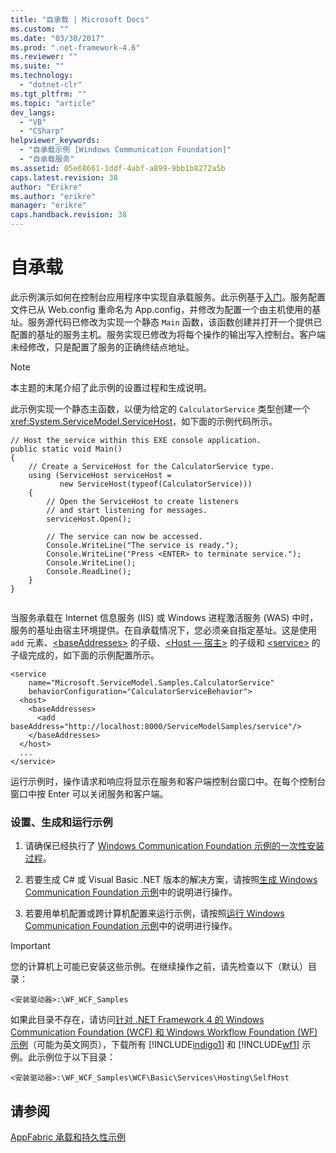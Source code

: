 ```yaml
---
title: "自承载 | Microsoft Docs"
ms.custom: ""
ms.date: "03/30/2017"
ms.prod: ".net-framework-4.6"
ms.reviewer: ""
ms.suite: ""
ms.technology: 
  - "dotnet-clr"
ms.tgt_pltfrm: ""
ms.topic: "article"
dev_langs: 
  - "VB"
  - "CSharp"
helpviewer_keywords: 
  - "自承载示例 [Windows Communication Foundation]"
  - "自承载服务"
ms.assetid: 05e68661-1ddf-4abf-a899-9bb1b8272a5b
caps.latest.revision: 38
author: "Erikre"
ms.author: "erikre"
manager: "erikre"
caps.handback.revision: 38
---
```

# 自承载
此示例演示如何在控制台应用程序中实现自承载服务。此示例基于[入门](../../../../docs/framework/wcf/samples/getting-started-sample.md)。服务配置文件已从 Web.config 重命名为 App.config，并修改为配置一个由主机使用的基址。服务源代码已修改为实现一个静态 `Main` 函数，该函数创建并打开一个提供已配置的基址的服务主机。服务实现已修改为将每个操作的输出写入控制台。客户端未经修改，只是配置了服务的正确终结点地址。  
  
> [!NOTE]
>  本主题的末尾介绍了此示例的设置过程和生成说明。  
  
 此示例实现一个静态主函数，以便为给定的 `CalculatorService` 类型创建一个 <xref:System.ServiceModel.ServiceHost>，如下面的示例代码所示。  
  
```  
// Host the service within this EXE console application.  
public static void Main()  
{  
    // Create a ServiceHost for the CalculatorService type.  
    using (ServiceHost serviceHost =   
           new ServiceHost(typeof(CalculatorService)))  
    {  
        // Open the ServiceHost to create listeners   
        // and start listening for messages.  
        serviceHost.Open();  
  
        // The service can now be accessed.  
        Console.WriteLine("The service is ready.");  
        Console.WriteLine("Press <ENTER> to terminate service.");  
        Console.WriteLine();  
        Console.ReadLine();  
    }  
}  
  
```  
  
 当服务承载在 Internet 信息服务 \(IIS\) 或 Windows 进程激活服务 \(WAS\) 中时，服务的基址由宿主环境提供。在自承载情况下，您必须亲自指定基址。这是使用 `add` 元素、[\<baseAddresses\>](../../../../docs/framework/configure-apps/file-schema/wcf/baseaddresses.md) 的子级、[\<Host — 宿主\>](../../../../docs/framework/configure-apps/file-schema/wcf/host.md) 的子级和 [\<service\>](../../../../docs/framework/configure-apps/file-schema/wcf/service.md) 的子级完成的，如下面的示例配置所示。  
  
```  
<service   
    name="Microsoft.ServiceModel.Samples.CalculatorService"  
    behaviorConfiguration="CalculatorServiceBehavior">  
  <host>  
    <baseAddresses>  
      <add baseAddress="http://localhost:8000/ServiceModelSamples/service"/>  
    </baseAddresses>  
  </host>  
  ...  
</service>  
```  
  
 运行示例时，操作请求和响应将显示在服务和客户端控制台窗口中。在每个控制台窗口中按 Enter 可以关闭服务和客户端。  
  
### 设置、生成和运行示例  
  
1.  请确保已经执行了 [Windows Communication Foundation 示例的一次性安装过程](../../../../docs/framework/wcf/samples/one-time-setup-procedure-for-the-wcf-samples.md)。  
  
2.  若要生成 C\# 或 Visual Basic .NET 版本的解决方案，请按照[生成 Windows Communication Foundation 示例](../../../../docs/framework/wcf/samples/building-the-samples.md)中的说明进行操作。  
  
3.  若要用单机配置或跨计算机配置来运行示例，请按照[运行 Windows Communication Foundation 示例](../../../../docs/framework/wcf/samples/running-the-samples.md)中的说明进行操作。  
  
> [!IMPORTANT]
>  您的计算机上可能已安装这些示例。在继续操作之前，请先检查以下（默认）目录：  
>   
>  `<安装驱动器>:\WF_WCF_Samples`  
>   
>  如果此目录不存在，请访问[针对 .NET Framework 4 的 Windows Communication Foundation \(WCF\) 和 Windows Workflow Foundation \(WF\) 示例](http://go.microsoft.com/fwlink/?LinkId=150780)（可能为英文网页），下载所有 [!INCLUDE[indigo1](../../../../includes/indigo1-md.md)] 和 [!INCLUDE[wf1](../../../../includes/wf1-md.md)] 示例。此示例位于以下目录：  
>   
>  `<安装驱动器>:\WF_WCF_Samples\WCF\Basic\Services\Hosting\SelfHost`  
  
## 请参阅  
 [AppFabric 承载和持久性示例](http://go.microsoft.com/fwlink/?LinkId=193961)